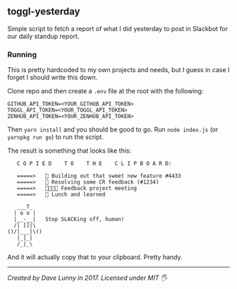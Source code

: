 ## toggl-yesterday

Simple script to fetch a report of what I did yesterday to post in Slackbot for our daily standup report.

### Running

This is pretty hardcoded to my own projects and needs, but I guess in case I forget I should write this down.

Clone repo and then create a `.env` file at the root with the following:

```
GITHUB_API_TOKEN=<YOUR_GITHUB_API_TOKEN>
TOGGL_API_TOKEN=<YOUR_TOGGL_API_TOKEN>
ZENHUB_API_TOKEN=<YOUR_ZENHUB_API_TOKEN>
```

Then `yarn install` and you should be good to go. Run `node index.js` (or `yarnpkg run go`) to run the script.

The result is something that looks like this:

```
   C O P I E D    T O    T H E    C L I P B O A R D:

   =====>   👷 Building out that sweet new feature #4433
   =====>   👷 Resolving some CR feedback (#1234)
   =====>   👨‍👩‍👧‍👦 Feedback project meeting
   =====>   🍔 Lunch and learned

   ___T_
  | o o |
  |__-__|   Stop SLACKing off, human!
  /| []|\
()/|___|\()
   |_|_|
   /_|_\

```

And it will actually copy that to your clipboard. Pretty handy.

---

*Created by Dave Lunny in 2017. Licensed under MIT 🖐*
